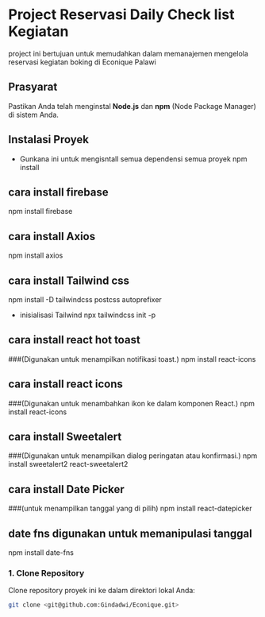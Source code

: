 # Project Reservasi Daily Check list Kegiatan
project ini bertujuan untuk memudahkan dalam memanajemen mengelola reservasi kegiatan boking di Econique Palawi


## Prasyarat
Pastikan Anda telah menginstal **Node.js** dan **npm** (Node Package Manager) di sistem Anda.

## Instalasi Proyek
- Gunkana ini untuk mengisntall semua dependensi semua proyek
npm install

## cara install firebase
npm install firebase

## cara install Axios
npm install axios

## cara install Tailwind css
npm install -D tailwindcss postcss autoprefixer

- inisialisasi Tailwind
npx tailwindcss init -p

## cara install react hot toast 
###(Digunakan untuk menampilkan notifikasi toast.)
npm install react-icons

## cara install react icons 
###(Digunakan untuk menambahkan ikon ke dalam komponen React.)
npm install react-icons

## cara install Sweetalert 
###(Digunakan untuk menampilkan dialog peringatan atau konfirmasi.)
npm install sweetalert2 react-sweetalert2

## cara install Date Picker 
###(untuk menampilkan tanggal yang di pilih)
npm install react-datepicker

## date fns digunakan untuk memanipulasi tanggal
npm install date-fns



### 1. Clone Repository
Clone repository proyek ini ke dalam direktori lokal Anda:
```bash
git clone <git@github.com:Gindadwi/Econique.git>
